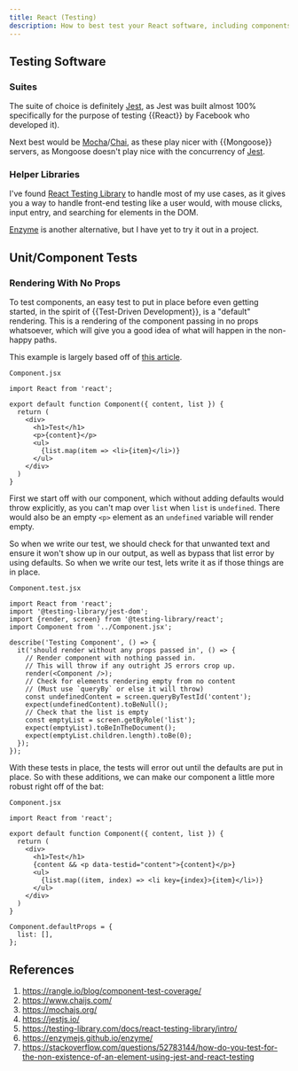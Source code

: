 ```yaml
---
title: React (Testing)
description: How to best test your React software, including components, API calls, etc.
---
```


## Testing Software

### Suites

The suite of choice is definitely [Jest][], as Jest was built almost 100% specifically for the purpose of testing {{React}} by Facebook who developed it). 

Next best would be [Mocha][]/[Chai][], as these play nicer with {{Mongoose}} servers, as Mongoose doesn't play nice with the concurrency of [Jest][].

### Helper Libraries

I've found [React Testing Library][] to handle most of my use cases, as it gives you a way to handle front-end testing like a user would, with mouse clicks, input entry, and searching for elements in the DOM. 

[Enzyme][] is another alternative, but I have yet to try it out in a project.

## Unit/Component Tests

### Rendering With No Props

To test components, an easy test to put in place before even getting started, in the spirit of {{Test-Driven Development}}, is a "default" rendering. This is a rendering of the component passing in no props whatsoever, which will give you a good idea of what will happen in the non-happy paths. 

This example is largely based off of [this article](https://rangle.io/blog/component-test-coverage/).

`Component.jsx`

```react
import React from 'react';

export default function Component({ content, list }) {
  return (
    <div>
      <h1>Test</h1>
      <p>{content}</p>
      <ul>
        {list.map(item => <li>{item}</li>)}
      </ul>
    </div>
  )
}
```

First we start off with our component, which without adding defaults would throw explicitly, as you can't map over `list` when `list` is `undefined`. There would also be an empty `<p>` element as an  `undefined` variable will render empty.

So when we write our test, we should check for that unwanted text and ensure it won't show up in our output, as well as bypass that list error by using defaults. So when we write our test, lets write it as if those things are in place.

`Component.test.jsx`

```react
import React from 'react';
import '@testing-library/jest-dom';
import {render, screen} from '@testing-library/react';
import Component from '../Component.jsx';

describe('Testing Component', () => {
  it('should render without any props passed in', () => {
    // Render component with nothing passed in.
    // This will throw if any outright JS errors crop up.
    render(<Component />);
    // Check for elements rendering empty from no content
    // (Must use `queryBy` or else it will throw)
    const undefinedContent = screen.queryByTestId('content');
    expect(undefinedContent).toBeNull();
    // Check that the list is empty
    const emptyList = screen.getByRole('list');
    expect(emptyList).toBeInTheDocument();
    expect(emptyList.children.length).toBe(0);
  });
});

```

With these tests in place, the tests will error out until the defaults are put in place. So with these additions, we can make our component a little more robust right off of the bat:

`Component.jsx`

```react
import React from 'react';

export default function Component({ content, list }) {
  return (
    <div>
      <h1>Test</h1>
      {content && <p data-testid="content">{content}</p>}
      <ul>
        {list.map((item, index) => <li key={index}>{item}</li>)}
      </ul>
    </div>
  )
}

Component.defaultProps = {
  list: [],
};
```

## References

1. https://rangle.io/blog/component-test-coverage/
2. https://www.chaijs.com/
3. https://mochajs.org/
4. https://jestjs.io/
5. https://testing-library.com/docs/react-testing-library/intro/
6. https://enzymejs.github.io/enzyme/ 
7. https://stackoverflow.com/questions/52783144/how-do-you-test-for-the-non-existence-of-an-element-using-jest-and-react-testing

[Chai]: https://www.chaijs.com/
[Mocha]: https://mochajs.org/
[Jest]: https://jestjs.io/
[React Testing Library]: https://testing-library.com/docs/react-testing-library/intro/
[Enzyme]: https://enzymejs.github.io/enzyme/